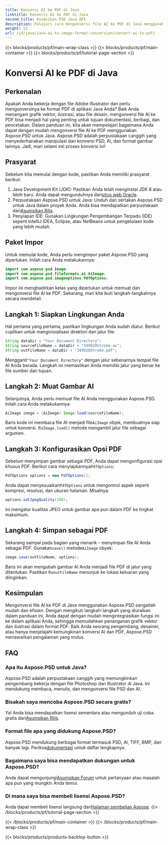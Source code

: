 ```yaml
---
title: Konversi AI ke PDF di Java
linktitle: Konversi AI ke PDF di Java
second_title: Asumsikan.PSD Java API
description: Pelajari cara mengonversi file AI ke PDF di Java menggunakan Aspose.PSD. Ikuti panduan terperinci langkah demi langkah kami untuk mengelola konversi file Anda secara efisien.
weight: 12
url: /id/java/java-ai-to-image-format-conversion/convert-ai-to-pdf/
---
```


{{< blocks/products/pf/main-wrap-class >}}
{{< blocks/products/pf/main-container >}}
{{< blocks/products/pf/tutorial-page-section >}}

# Konversi AI ke PDF di Java

## Perkenalan
Apakah Anda bekerja dengan file Adobe Illustrator dan perlu mengonversinya ke format PDF di aplikasi Java Anda? Baik Anda menangani grafik vektor, ilustrasi, atau file desain, mengonversi file AI ke PDF bisa menjadi hal yang penting untuk tujuan dokumentasi, berbagi, dan pencetakan. Dalam panduan ini, kita akan mempelajari bagaimana Anda dapat dengan mudah mengonversi file AI ke PDF menggunakan Aspose.PSD untuk Java. Aspose.PSD adalah perpustakaan canggih yang menyederhanakan manipulasi dan konversi PSD, AI, dan format gambar lainnya. Jadi, mari selami inti proses konversi ini!
## Prasyarat
Sebelum kita memulai dengan kode, pastikan Anda memiliki prasyarat berikut:
1.  Java Development Kit (JDK): Pastikan Anda telah menginstal JDK 8 atau lebih baru. Anda dapat mengunduhnya dari[situs web Oracle](https://www.oracle.com/java/technologies/javase-downloads.html).
2.  Perpustakaan Aspose.PSD untuk Java: Unduh dan sertakan Aspose.PSD untuk Java dalam proyek Anda. Anda bisa mendapatkan perpustakaan dari[Asumsikan Rilis](https://releases.aspose.com/psd/java/).
3. Penyiapan IDE: Gunakan Lingkungan Pengembangan Terpadu (IDE) seperti IntelliJ IDEA, Eclipse, atau NetBeans untuk pengelolaan kode yang lebih mudah.
## Paket Impor
Untuk memulai kode, Anda perlu mengimpor paket Aspose.PSD yang diperlukan. Inilah cara Anda melakukannya:
```java
import com.aspose.psd.Image;
import com.aspose.psd.fileformats.ai.AiImage;
import com.aspose.psd.imageoptions.PdfOptions;
```
Impor ini menghadirkan kelas yang diperlukan untuk memuat dan mengonversi file AI ke PDF. Sekarang, mari kita ikuti langkah-langkahnya secara mendetail.

## Langkah 1: Siapkan Lingkungan Anda
Hal pertama yang pertama, pastikan lingkungan Anda sudah diatur. Berikut cuplikan untuk menginisialisasi direktori dan jalur file:
```java
String dataDir = "Your Document Directory"; 
String sourceFileName = dataDir + "34992OStroke.ai";
String outFileName = dataDir + "34992OStroke.pdf";
```
 Mengganti`"Your Document Directory"` dengan jalur sebenarnya tempat file AI Anda berada. Langkah ini memastikan Anda memiliki jalur yang benar ke file sumber dan tujuan.
## Langkah 2: Muat Gambar AI
Selanjutnya, Anda perlu memuat file AI Anda menggunakan Aspose.PSD. Inilah cara Anda melakukannya:
```java
AiImage image = (AiImage) Image.load(sourceFileName);
```
 Baris kode ini membaca file AI menjadi file`AiImage` objek, membuatnya siap untuk konversi. Itu`Image.load()` metode mengambil jalur file sebagai argumen.
## Langkah 3: Konfigurasikan Opsi PDF
Sebelum menyimpan gambar sebagai PDF, Anda dapat mengonfigurasi opsi khusus PDF. Berikut cara menyiapkannya`PdfOptions`:
```java
PdfOptions options = new PdfOptions();
```
 Anda dapat menyesuaikan`PdfOptions` untuk mengontrol aspek seperti kompresi, resolusi, dan ukuran halaman. Misalnya:
```java
options.setJpegQuality(100);
```
Ini mengatur kualitas JPEG untuk gambar apa pun dalam PDF ke tingkat maksimum.
## Langkah 4: Simpan sebagai PDF
 Sekarang sampai pada bagian yang menarik – menyimpan file AI Anda sebagai PDF. Gunakan`save()` metode`AiImage` obyek:
```java
image.save(outFileName, options);
```
 Baris ini akan mengubah gambar AI Anda menjadi file PDF di jalur yang ditentukan. Pastikan itu`outFileName` menunjuk ke lokasi keluaran yang diinginkan.

## Kesimpulan
Mengonversi file AI ke PDF di Java menggunakan Aspose.PSD sangatlah mudah dan efisien. Dengan mengikuti langkah-langkah yang diuraikan dalam panduan ini, Anda dapat dengan mudah mengintegrasikan fungsi ini ke dalam aplikasi Anda, sehingga memudahkan penanganan grafik vektor dan ilustrasi dalam format PDF. Baik Anda seorang pengembang, desainer, atau hanya menjelajahi kemungkinan konversi AI dan PDF, Aspose.PSD menawarkan pengalaman yang mulus.
## FAQ
### Apa itu Aspose.PSD untuk Java?
Aspose.PSD adalah perpustakaan canggih yang memungkinkan pengembang bekerja dengan file Photoshop dan Illustrator di Java. Ini mendukung membaca, menulis, dan mengonversi file PSD dan AI.
### Bisakah saya mencoba Aspose.PSD secara gratis?
 Ya! Anda bisa mendapatkan lisensi sementara atau mengunduh uji coba gratis dari[Asumsikan Rilis](https://releases.aspose.com/psd/java/).
### Format file apa yang didukung Aspose.PSD?
 Aspose.PSD mendukung berbagai format termasuk PSD, AI, TIFF, BMP, dan banyak lagi. Periksa[dokumentasi](https://reference.aspose.com/psd/java/) untuk daftar lengkapnya.
### Bagaimana saya bisa mendapatkan dukungan untuk Aspose.PSD?
 Anda dapat mengunjungi[Asumsikan Forum](https://forum.aspose.com/c/psd/34) untuk pertanyaan atau masalah apa pun yang mungkin Anda temui.
### Di mana saya bisa membeli lisensi Aspose.PSD?
 Anda dapat membeli lisensi langsung dari[Halaman pembelian Aspose](https://purchase.aspose.com/buy).
{{< /blocks/products/pf/tutorial-page-section >}}

{{< /blocks/products/pf/main-container >}}
{{< /blocks/products/pf/main-wrap-class >}}

{{< blocks/products/products-backtop-button >}}
